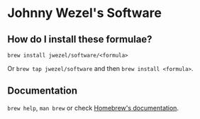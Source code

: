 # Johnny Wezel's Software

## How do I install these formulae?

`brew install jwezel/software/<formula>`

Or `brew tap jwezel/software` and then `brew install <formula>`.

## Documentation

`brew help`, `man brew` or check [Homebrew's documentation](https://docs.brew.sh).
